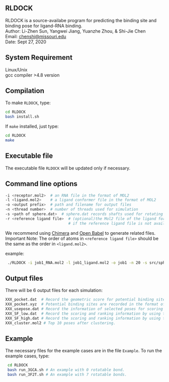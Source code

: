 **RLDOCK**
-----------------
RLDOCK is a source-availabe program for predicting the binding site and binding pose for ligand-RNA binding.  
Author: Li-Zhen Sun, Yangwei Jiang, Yuanzhe Zhou, & Shi-Jie Chen   
Email: chenshi@missouri.edu   
Date: Sept 27, 2020

System Requirement
------------------

 Linux/Unix  
 gcc compiler >4.8 version 
 
Compilation
----------------- 
To make `RLDOCK`, type:
```Bash
cd RLDOCK  
bash install.sh
```
If `make` installed, just type:
```Bash
cd RLDOCK  
make
```
Executable file
----------------- 
The executable file `RLDOCK` will be updated only if necessary.


Command line options
----------------- 
```Bash
-i <receptor.mol2>  # an RNA file in the format of MOL2  
-l <ligand.mol2>    # a ligand conformer file in the format of MOL2  
-o <output prefix>  # path and filename for output files  
-n <thread number>  # number of threads used for simulation  
-s <path of sphere.dat>  # sphere.dat records shafts used for rotating ligands and  is stored in `src`
-r <reference ligand file>  # (optional)the Mol2 file of the ligand for RMSD calculation
                            # if the reference ligand file is not available, the first input conformer of ligand will set as the conformer for RMSD calculation  
 ```
We recommend using [Chimera](http://www.cgl.ucsf.edu/chimera/) and [Open Babel](https://github.com/openbabel/openbabel/releases) to generate related files.  
Important Note: The order of atoms in `<reference ligand file>` should be the same as the order in `<ligand.mol2>`.
  
  example:
 ```Bash
  ./RLDOCK -i job1_RNA.mol2 -l job1_ligand.mol2 -o job1 -n 20 -s src/sphere.dat -r job1_ref_lig.mol2    
```

Output files
----------------- 
There will be 6 output files for each simulation:
```Bash
XXX_pocket.dat  # Record the geometric score for potential binding sites.  
XXX_pocket.xyz  # Potential binding sites are recorded in the format of .xyz for visualization. 
XXX_usepose.dat # Record the information of selected poses for scoring step.  
XXX_SF_low.dat  # Record the scoring and ranking information by using the low resolution scoring function(SF-l).  
XXX_SF_high.dat # Record the scoring and ranking information by using the high resolution scoring function(SF-h).
XXX_cluster.mol2 # Top 10 poses after clustering.
```

Example
-----------------
The necessary files for the example cases are in the file `Example`.
To run the example cases, type:
```Bash
 cd RLDOCK
 bash run_3GCA.sh # An example with 0 rotatable bond.  
 bash run_3F2T.sh # An example with 7 rotatable bonds.
 ```
